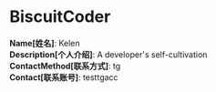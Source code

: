 # BiscuitCoder

**Name[姓名]**: Kelen  
**Description[个人介绍]**: A developer's self-cultivation  
**ContactMethod[联系方式]**: tg  
**Contact[联系账号]**: testtgacc
